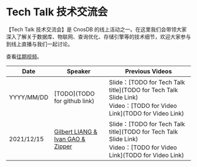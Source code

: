 # Tech Talk 技术交流会 

【Tech Talk 技术交流会】是 CnosDB 的线上活动之一。在这里我们会带领大家深入了解关于数据库、物联网、查询优化、存储引擎等的技术细节，欢迎大家参与到线上直播与我们一起讨论。


查看[往期视频](TODO)。 

| **Date**     | **Speaker**                                                                                    | **Previous Videos**|
| ---------- | ------------------------------------------------------------------------------------------ | ------------------------------------------------------------------------------------------------------------------------------------------------------------------------------------------------------------------------------------------------------------------------------ |
| YYYY/MM/DD | [TODO](TODO for github link)       | Slide：[TODO for Tech Talk title](TODO for Tech Talk Slide Link)<br>Video：[TODO for Video Link](TODO for Video Link)   
| 2021/12/15 | [Gilbert LIANG & Ivan GAO & Zipper](https://github.com/Gilbert-Liang<br>https://github.com/IvanGao01<br>https://github.com/zipper-meng)       | Slide：[TODO for Tech Talk title](TODO for Tech Talk Slide Link)<br>Video：[TODO for Video Link](TODO for Video Link)   
